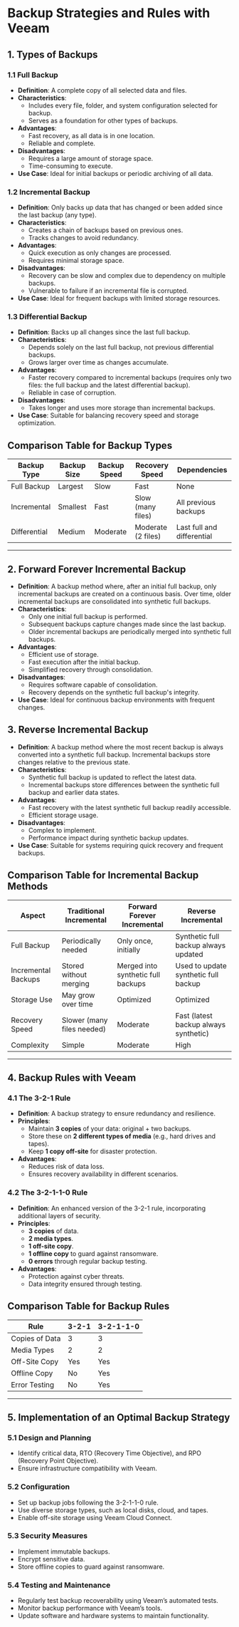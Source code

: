 # Backup Strategies and Rules with Veeam

## 1. Types of Backups

### 1.1 Full Backup
- **Definition**: A complete copy of all selected data and files.
- **Characteristics**:
  - Includes every file, folder, and system configuration selected for backup.
  - Serves as a foundation for other types of backups.
- **Advantages**:
  - Fast recovery, as all data is in one location.
  - Reliable and complete.
- **Disadvantages**:
  - Requires a large amount of storage space.
  - Time-consuming to execute.
- **Use Case**: Ideal for initial backups or periodic archiving of all data.

### 1.2 Incremental Backup
- **Definition**: Only backs up data that has changed or been added since the last backup (any type).
- **Characteristics**:
  - Creates a chain of backups based on previous ones.
  - Tracks changes to avoid redundancy.
- **Advantages**:
  - Quick execution as only changes are processed.
  - Requires minimal storage space.
- **Disadvantages**:
  - Recovery can be slow and complex due to dependency on multiple backups.
  - Vulnerable to failure if an incremental file is corrupted.
- **Use Case**: Ideal for frequent backups with limited storage resources.

### 1.3 Differential Backup
- **Definition**: Backs up all changes since the last full backup.
- **Characteristics**:
  - Depends solely on the last full backup, not previous differential backups.
  - Grows larger over time as changes accumulate.
- **Advantages**:
  - Faster recovery compared to incremental backups (requires only two files: the full backup and the latest differential backup).
  - Reliable in case of corruption.
- **Disadvantages**:
  - Takes longer and uses more storage than incremental backups.
- **Use Case**: Suitable for balancing recovery speed and storage optimization.

## Comparison Table for Backup Types

| **Backup Type** | **Backup Size** | **Backup Speed**  | **Recovery Speed**  | **Dependencies**           |
|------------------|-----------------|-------------------|---------------------|----------------------------|
| Full Backup      | Largest         | Slow              | Fast                | None                       |
| Incremental      | Smallest        | Fast              | Slow (many files)   | All previous backups       |
| Differential     | Medium          | Moderate          | Moderate (2 files)  | Last full and differential |

---

## 2. Forward Forever Incremental Backup
- **Definition**: A backup method where, after an initial full backup, only incremental backups are created on a continuous basis. Over time, older incremental backups are consolidated into synthetic full backups.
- **Characteristics**:
  - Only one initial full backup is performed.
  - Subsequent backups capture changes made since the last backup.
  - Older incremental backups are periodically merged into synthetic full backups.
- **Advantages**:
  - Efficient use of storage.
  - Fast execution after the initial backup.
  - Simplified recovery through consolidation.
- **Disadvantages**:
  - Requires software capable of consolidation.
  - Recovery depends on the synthetic full backup's integrity.
- **Use Case**: Ideal for continuous backup environments with frequent changes.

## 3. Reverse Incremental Backup
- **Definition**: A backup method where the most recent backup is always converted into a synthetic full backup. Incremental backups store changes relative to the previous state.
- **Characteristics**:
  - Synthetic full backup is updated to reflect the latest data.
  - Incremental backups store differences between the synthetic full backup and earlier data states.
- **Advantages**:
  - Fast recovery with the latest synthetic full backup readily accessible.
  - Efficient storage usage.
- **Disadvantages**:
  - Complex to implement.
  - Performance impact during synthetic backup updates.
- **Use Case**: Suitable for systems requiring quick recovery and frequent backups.

## Comparison Table for Incremental Backup Methods

| **Aspect**            | **Traditional Incremental**            | **Forward Forever Incremental**        | **Reverse Incremental**                |
|------------------------|----------------------------------------|----------------------------------------|----------------------------------------|
| Full Backup            | Periodically needed                   | Only once, initially                   | Synthetic full backup always updated   |
| Incremental Backups    | Stored without merging                | Merged into synthetic full backups     | Used to update synthetic full backup   |
| Storage Use            | May grow over time                    | Optimized                              | Optimized                              |
| Recovery Speed         | Slower (many files needed)            | Moderate                               | Fast (latest backup always synthetic)  |
| Complexity             | Simple                                | Moderate                               | High                                   |

---

## 4. Backup Rules with Veeam

### 4.1 The 3-2-1 Rule
- **Definition**: A backup strategy to ensure redundancy and resilience.
- **Principles**:
  - Maintain **3 copies** of your data: original + two backups.
  - Store these on **2 different types of media** (e.g., hard drives and tapes).
  - Keep **1 copy off-site** for disaster protection.
- **Advantages**:
  - Reduces risk of data loss.
  - Ensures recovery availability in different scenarios.

### 4.2 The 3-2-1-1-0 Rule
- **Definition**: An enhanced version of the 3-2-1 rule, incorporating additional layers of security.
- **Principles**:
  - **3 copies** of data.
  - **2 media types**.
  - **1 off-site copy**.
  - **1 offline copy** to guard against ransomware.
  - **0 errors** through regular backup testing.
- **Advantages**:
  - Protection against cyber threats.
  - Data integrity ensured through testing.

## Comparison Table for Backup Rules

| **Rule**            | **3-2-1**                              | **3-2-1-1-0**                          |
|----------------------|----------------------------------------|----------------------------------------|
| Copies of Data       | 3                                      | 3                                      |
| Media Types          | 2                                      | 2                                      |
| Off-Site Copy        | Yes                                    | Yes                                    |
| Offline Copy         | No                                     | Yes                                    |
| Error Testing        | No                                     | Yes                                    |

---

## 5. Implementation of an Optimal Backup Strategy

### 5.1 Design and Planning
- Identify critical data, RTO (Recovery Time Objective), and RPO (Recovery Point Objective).
- Ensure infrastructure compatibility with Veeam.

### 5.2 Configuration
- Set up backup jobs following the 3-2-1-1-0 rule.
- Use diverse storage types, such as local disks, cloud, and tapes.
- Enable off-site storage using Veeam Cloud Connect.

### 5.3 Security Measures
- Implement immutable backups.
- Encrypt sensitive data.
- Store offline copies to guard against ransomware.

### 5.4 Testing and Maintenance
- Regularly test backup recoverability using Veeam’s automated tests.
- Monitor backup performance with Veeam’s tools.
- Update software and hardware systems to maintain functionality.